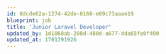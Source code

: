 ```yaml
---
id: 8dcde62a-1274-42de-8168-e69c73aaae19
blueprint: job
title: 'Junior Laravel Developer'
updated_by: 1d1068ab-208d-480d-a677-dda65fe0f490
updated_at: 1701391926
---
```


